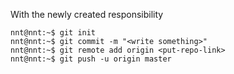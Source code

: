 With the newly created responsibility

```console
nnt@nnt:~$ git init
nnt@nnt:~$ git commit -m "<write something>"
nnt@nnt:~$ git remote add origin <put-repo-link>
nnt@nnt:~$ git push -u origin master
```
